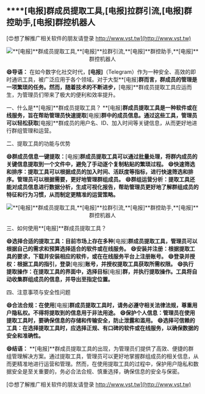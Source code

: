 ## ****[电报]**群成员提取工具,**[电报]**拉群引流,**[电报]**群控助手,**[电报]**群控机器人**

[😍想了解推广相关软件的朋友请登录 http://www.vst.tw](http://www.vst.tw)

 <center><img src="https://vst.tw/MP4/tuiguang/png/7.png" alt="**[电报]**群成员提取工具,**[电报]**拉群引流,**[电报]**群控助手,**[电报]**群控机器人"></center>

**😄导语：**
在如今数字化社交时代，**[电报]**（Telegram）作为一种安全、高效的即时通讯工具，被广泛应用于各个领域。对于大型**[电报]**群而言，群成员的管理是一项繁琐的任务。然而，随着技术的不断进步，**[电报]**群成员提取工具应运而生，为管理员们带来了极大的便利和效率提升。

一、什么是**[电报]**群成员提取工具？
**[电报]**群成员提取工具是一种软件或在线服务，旨在帮助管理员快速提取**[电报]**群中的成员信息。通过这些工具，管理员可以轻松获取**[电报]**群成员的用户名、ID、加入时间等关键信息，从而更好地进行群组管理和运营。

二、提取工具的功能与优势

**😄群成员信息一键提取：**[电报]**群成员提取工具可以通过批量处理，将群内成员的关键信息提取到一个文件中，避免了手动逐个复制粘贴的繁琐过程。**
**😄快速筛选和排序：提取工具可以根据成员的加入时间、活跃度等指标，进行快速筛选和排序。管理员可以根据需要，更好地管理群组成员。**
**😄群组运营分析：提取工具还能对成员信息进行数据分析，生成可视化报告，帮助管理员更好地了解群组成员的特征和行为习惯，从而制定更精准的运营策略。**

 <center><img src="https://vst.tw/MP4/tuiguang/png/2.png" alt="**[电报]**群成员提取工具,**[电报]**拉群引流,**[电报]**群控助手,**[电报]**群控机器人"></center>

三、如何使用**[电报]**群成员提取工具？

**😄选择合适的提取工具：目前市场上存在多种**[电报]**群成员提取工具，管理员可以根据自己的需求和预算选择适合的软件或在线服务。**
**😄安装并注册：根据提取工具的要求，下载并安装相应的软件，或在在线服务平台上注册账号。**
**😄登录并授权：根据工具的指引，登录**[电报]**账号，并授权提取工具获取所需权限。**
**😄执行提取操作：在提取工具的界面中，选择目标**[电报]**群，并执行提取操作。工具将自动收集群组成员的信息，并导出至指定位置。**

四、注意事项与安全性问题

**😄合法合规：在使用**[电报]**群成员提取工具时，请务必遵守相关法律法规，尊重用户隐私权。不得将提取到的信息用于非法用途。**
**😄保护个人信息：管理员在使用提取工具时，要确保信息的存储和传输安全，防止泄露和滥用。**
**😄选择可信赖的工具：在选择提取工具时，应选择正规、有口碑的软件或在线服务，以确保数据的安全和准确性。**

**😄结语：**
**[电报]**群成员提取工具的出现，为管理员们提供了高效、便捷的群组管理解决方案。通过提取工具，管理员可以更好地掌握群组成员的相关信息，从而更精准地进行运营和管理。然而，在使用提取工具的过程中，保护用户隐私和数据安全是至关重要的，务必合法合规、慎重选择，确保信息的安全与保密。

[😍想了解推广相关软件的朋友请登录 http://www.vst.tw](http://www.vst.tw)



